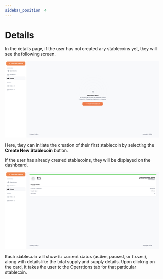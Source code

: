 ```yaml
---
sidebar_position: 4
---
```


# Details
In the details page, if the user has not created any stablecoins yet, they will see the following screen.

![Create Stablecoin](../static/img/create-stablecoin.png)

Here, they can initiate the creation of their first stablecoin by selecting the **Create New Stablecoin** button.

If the user has already created stablecoins, they will be displayed on the dashboard. 

![Details](../static/img/details.png)

Each stablecoin will show its current status (active, paused, or frozen), along with details like the total supply and supply details. Upon clicking on the card, it takes the user to the Operations tab for that particular stablecoin.